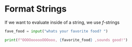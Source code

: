 # Format Strings
If we want to evaluate inside of a string, we use *f*-strings

```python
fave_food = input("whats your favorite food? ")

print(f"OOOOoooooOOOooo, {favorite_food} ,sounds good!")
```